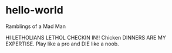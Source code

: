 # hello-world
Ramblings of a Mad Man


HI LETHOLIANS
LETHOL CHECKIN IN!! Chicken DINNERS ARE MY EXPERTISE.
Play like a pro and DIE like a noob.
